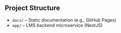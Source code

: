 ## Project Structure

- `docs/` – Static documentation (e.g., GitHub Pages)
- `app/` – LMS backend microservice (NestJS)
